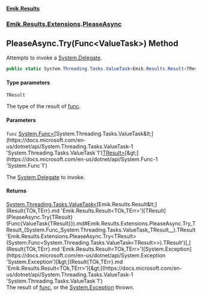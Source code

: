 #### [Emik.Results](index.md 'index')
### [Emik.Results.Extensions](Emik.Results.Extensions.md 'Emik.Results.Extensions').[PleaseAsync](PleaseAsync.md 'Emik.Results.Extensions.PleaseAsync')

## PleaseAsync.Try<TResult>(Func<ValueTask<TResult>>) Method

Attempts to invoke a [System.Delegate](https://docs.microsoft.com/en-us/dotnet/api/System.Delegate 'System.Delegate').

```csharp
public static System.Threading.Tasks.ValueTask<Emik.Results.Result<TResult,System.Exception>> Try<TResult>(System.Func<System.Threading.Tasks.ValueTask<TResult>> func);
```
#### Type parameters

<a name='Emik.Results.Extensions.PleaseAsync.Try_TResult_(System.Func_System.Threading.Tasks.ValueTask_TResult__).TResult'></a>

`TResult`

The type of the result of [func](PleaseAsync.Try{TResult}(Func{ValueTask{TResult}}).md#Emik.Results.Extensions.PleaseAsync.Try_TResult_(System.Func_System.Threading.Tasks.ValueTask_TResult__).func 'Emik.Results.Extensions.PleaseAsync.Try<TResult>(System.Func<System.Threading.Tasks.ValueTask<TResult>>).func').
#### Parameters

<a name='Emik.Results.Extensions.PleaseAsync.Try_TResult_(System.Func_System.Threading.Tasks.ValueTask_TResult__).func'></a>

`func` [System.Func&lt;](https://docs.microsoft.com/en-us/dotnet/api/System.Func-1 'System.Func`1')[System.Threading.Tasks.ValueTask&lt;](https://docs.microsoft.com/en-us/dotnet/api/System.Threading.Tasks.ValueTask-1 'System.Threading.Tasks.ValueTask`1')[TResult](PleaseAsync.Try{TResult}(Func{ValueTask{TResult}}).md#Emik.Results.Extensions.PleaseAsync.Try_TResult_(System.Func_System.Threading.Tasks.ValueTask_TResult__).TResult 'Emik.Results.Extensions.PleaseAsync.Try<TResult>(System.Func<System.Threading.Tasks.ValueTask<TResult>>).TResult')[&gt;](https://docs.microsoft.com/en-us/dotnet/api/System.Threading.Tasks.ValueTask-1 'System.Threading.Tasks.ValueTask`1')[&gt;](https://docs.microsoft.com/en-us/dotnet/api/System.Func-1 'System.Func`1')

The [System.Delegate](https://docs.microsoft.com/en-us/dotnet/api/System.Delegate 'System.Delegate') to invoke.

#### Returns
[System.Threading.Tasks.ValueTask&lt;](https://docs.microsoft.com/en-us/dotnet/api/System.Threading.Tasks.ValueTask-1 'System.Threading.Tasks.ValueTask`1')[Emik.Results.Result&lt;](Result{TOk,TErr}.md 'Emik.Results.Result<TOk,TErr>')[TResult](PleaseAsync.Try{TResult}(Func{ValueTask{TResult}}).md#Emik.Results.Extensions.PleaseAsync.Try_TResult_(System.Func_System.Threading.Tasks.ValueTask_TResult__).TResult 'Emik.Results.Extensions.PleaseAsync.Try<TResult>(System.Func<System.Threading.Tasks.ValueTask<TResult>>).TResult')[,](Result{TOk,TErr}.md 'Emik.Results.Result<TOk,TErr>')[System.Exception](https://docs.microsoft.com/en-us/dotnet/api/System.Exception 'System.Exception')[&gt;](Result{TOk,TErr}.md 'Emik.Results.Result<TOk,TErr>')[&gt;](https://docs.microsoft.com/en-us/dotnet/api/System.Threading.Tasks.ValueTask-1 'System.Threading.Tasks.ValueTask`1')  
The result of [func](PleaseAsync.Try{TResult}(Func{ValueTask{TResult}}).md#Emik.Results.Extensions.PleaseAsync.Try_TResult_(System.Func_System.Threading.Tasks.ValueTask_TResult__).func 'Emik.Results.Extensions.PleaseAsync.Try<TResult>(System.Func<System.Threading.Tasks.ValueTask<TResult>>).func'), or the [System.Exception](https://docs.microsoft.com/en-us/dotnet/api/System.Exception 'System.Exception') thrown.